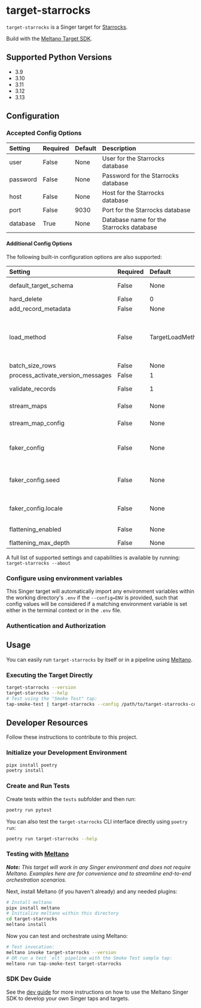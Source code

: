 # target-starrocks

`target-starrocks` is a Singer target for [Starrocks].

Build with the [Meltano Target SDK][Singer SDK].

<!--

Developer TODO: Update the below as needed to correctly describe the install procedure. For instance, if you do not have a PyPi repo, or if you want users to directly install from your git repo, you can modify this step as appropriate.

## Installation

Install from PyPi:

```bash
pipx install target-starrocks
```

Install from GitHub:

```bash
pipx install git+https://github.com/ORG_NAME/target-starrocks.git@main
```

-->

## Supported Python Versions

* 3.9
* 3.10
* 3.11
* 3.12
* 3.13

## Configuration

### Accepted Config Options

| Setting                           | Required | Default                       | Description                                                                                                                                                                                                                                                                                      |
| :-------------------------------- | :------- | :---------------------------- | :----------------------------------------------------------------------------------------------------------------------------------------------------------------------------------------------------------------------------------------------------------------------------------------------- |
| user                              | False    | None                          | User for the Starrocks database                                                                                                                                                                                                                                                                  |
| password                          | False    | None                          | Password for the Starrocks database                                                                                                                                                                                                                                                              |
| host                              | False    | None                          | Host for the Starrocks database                                                                                                                                                                                                                                                                  |
| port                              | False    | 9030                          | Port for the Starrocks database                                                                                                                                                                                                                                                                  |
| database                          | True     | None                          | Database name for the Starrocks database                                                                                                                                                                                                                                                         |

#### Additional Config Options

The following built-in configuration options are also supported:

| Setting                           | Required | Default                       | Description                                                                                                                                                                                                                                                                                      |
| :-------------------------------- | :------- | :---------------------------- | :----------------------------------------------------------------------------------------------------------------------------------------------------------------------------------------------------------------------------------------------------------------------------------------------- |
| default_target_schema             | False    | None                          | The default target database schema name to use for all streams.                                                                                                                                                                                                                                  |
| hard_delete                       | False    | 0                             | Hard delete records.                                                                                                                                                                                                                                                                             |
| add_record_metadata               | False    | None                          | Whether to add metadata fields to records.                                                                                                                                                                                                                                                       |
| load_method                       | False    | TargetLoadMethods.APPEND_ONLY | The method to use when loading data into the destination. `append-only` will always write all input records whether that records already exists or not. `upsert` will update existing records and insert new records. `overwrite` will delete all existing records and insert all input records. |
| batch_size_rows                   | False    | None                          | Maximum number of rows in each batch.                                                                                                                                                                                                                                                            |
| process_activate_version_messages | False    | 1                             | Whether to process `ACTIVATE_VERSION` messages.                                                                                                                                                                                                                                                  |
| validate_records                  | False    | 1                             | Whether to validate the schema of the incoming streams.                                                                                                                                                                                                                                          |
| stream_maps                       | False    | None                          | Config object for stream maps capability. For more information check out [Stream Maps](https://sdk.meltano.com/en/latest/stream_maps.html).                                                                                                                                                      |
| stream_map_config                 | False    | None                          | User-defined config values to be used within map expressions.                                                                                                                                                                                                                                    |
| faker_config                      | False    | None                          | Config for the [`Faker`](https://faker.readthedocs.io/en/master/) instance variable `fake` used within map expressions. Only applicable if the plugin specifies `faker` as an addtional dependency (through the `singer-sdk` `faker` extra or directly).                                         |
| faker_config.seed                 | False    | None                          | Value to seed the Faker generator for deterministic output: https://faker.readthedocs.io/en/master/#seeding-the-generator                                                                                                                                                                        |
| faker_config.locale               | False    | None                          | One or more LCID locale strings to produce localized output for: https://faker.readthedocs.io/en/master/#localization                                                                                                                                                                            |
| flattening_enabled                | False    | None                          | 'True' to enable schema flattening and automatically expand nested properties.                                                                                                                                                                                                                   |
| flattening_max_depth              | False    | None                          | The max depth to flatten schemas.                                                                                                                                                                                                                                                                |

A full list of supported settings and capabilities is available by running: `target-starrocks --about`

### Configure using environment variables

This Singer target will automatically import any environment variables within the working directory's
`.env` if the `--config=ENV` is provided, such that config values will be considered if a matching
environment variable is set either in the terminal context or in the `.env` file.

### Authentication and Authorization

<!--
Developer TODO: If your target requires special access on the destination system, or any special authentication requirements, provide those here.
-->

## Usage

You can easily run `target-starrocks` by itself or in a pipeline using [Meltano](https://meltano.com/).

### Executing the Target Directly

```bash
target-starrocks --version
target-starrocks --help
# Test using the "Smoke Test" tap:
tap-smoke-test | target-starrocks --config /path/to/target-starrocks-config.json
```

## Developer Resources

Follow these instructions to contribute to this project.

### Initialize your Development Environment

```bash
pipx install poetry
poetry install
```

### Create and Run Tests

Create tests within the `tests` subfolder and
  then run:

```bash
poetry run pytest
```

You can also test the `target-starrocks` CLI interface directly using `poetry run`:

```bash
poetry run target-starrocks --help
```

### Testing with [Meltano](https://meltano.com/)

_**Note:** This target will work in any Singer environment and does not require Meltano.
Examples here are for convenience and to streamline end-to-end orchestration scenarios._

<!--
Developer TODO:
Your project comes with a custom `meltano.yml` project file already created. Open the `meltano.yml` and follow any "TODO" items listed in
the file.
-->

Next, install Meltano (if you haven't already) and any needed plugins:

```bash
# Install meltano
pipx install meltano
# Initialize meltano within this directory
cd target-starrocks
meltano install
```

Now you can test and orchestrate using Meltano:

```bash
# Test invocation:
meltano invoke target-starrocks --version
# OR run a test `elt` pipeline with the Smoke Test sample tap:
meltano run tap-smoke-test target-starrocks
```

### SDK Dev Guide

See the [dev guide](https://sdk.meltano.com/en/latest/dev_guide.html) for more instructions on how to use the Meltano Singer SDK to
develop your own Singer taps and targets.

[Starrocks]: https://starrocks.io
[Singer SDK]: https://sdk.meltano.com
